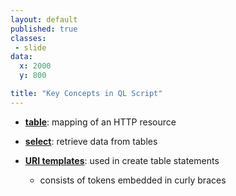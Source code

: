 ```yaml
---
layout: default
published: true
classes:
 - slide
data:
  x: 2000
  y: 800

title: "Key Concepts in QL Script"
---
```

* **[table](http://ql.io/docs/create-table)**: mapping of an HTTP resource
* **[select](http://ql.io/docs/select)**: retrieve data from tables
* **[URI templates](http://ql.io/docs/uri-template)**: used in create table statements
	
	* consists of tokens embedded in curly braces